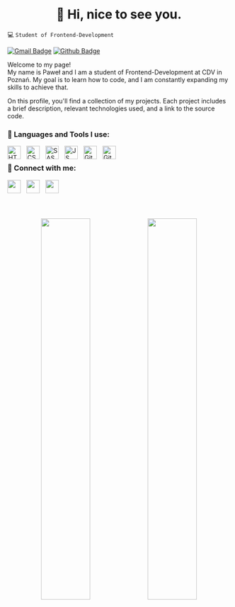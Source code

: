 <h1 align='center'> 👋 Hi, nice to see you.</h1>

💻 `Student of Frontend-Development`

[![Gmail Badge](https://img.shields.io/badge/-pst357357@gmail.com-c14438?style=flat&logo=Gmail&logoColor=white&link=mailto:pst357357@gmail.com)](mailto:pst357357@gmail.com) 
[![Github Badge](https://img.shields.io/badge/-pawelstasiewicz-grey?style=flat&logo=github&logoColor=white&link=https://github.com/pawelstasiewicz/)](https://www.github.com/pawelstasiewicz/) 


Welcome to my page!<br/>
My name is Paweł and I am a student of Frontend-Development at CDV in Poznań. My goal is to learn how to code, and I am constantly expanding my skills to achieve that.

On this profile, you'll find a collection of my projects. Each project includes a brief description, relevant technologies used, and a link to the source code.

<h3> 💽 Languages and Tools I use:</h3>

<img align='left' alt='HTML' width='30px' style='padding-right:10px' src="https://cdn.jsdelivr.net/gh/devicons/devicon/icons/html5/html5-original.svg" />
<img align='left' alt='CSS' width='30px' style='padding-right:10px' src="https://cdn.jsdelivr.net/gh/devicons/devicon/icons/css3/css3-original.svg" />
<img align='left' alt='SASS' width='30px' style='padding-right:10px' src="https://cdn.jsdelivr.net/gh/devicons/devicon/icons/sass/sass-original.svg" />
<img align='left' alt='JS' width='30px' style='padding-right:10px' src="https://cdn.jsdelivr.net/gh/devicons/devicon/icons/javascript/javascript-original.svg" />
<img align='left' alt='Git' width='30px' style='padding-right:10px' src="https://cdn.jsdelivr.net/gh/devicons/devicon/icons/git/git-original.svg" />
<img align='left' alt='Github' width='30px' style='padding-right:10px' src="https://cdn.jsdelivr.net/gh/devicons/devicon/icons/github/github-original.svg" />
<br/>
<h3> 📱 Connect with me: </h3>

<a href='https://www.linkedin.com/in/paweł-stasiewicz-10132b1b8/' target='blank'><img align='left' width='30px' style='padding-right:10px' src="https://cdn.jsdelivr.net/gh/devicons/devicon/icons/linkedin/linkedin-original.svg" /></a>
<a href='https://twitter.com/stasiewicz_pawe' target='blank'><img align='left' width='30px' style='padding-right:10px' src="https://cdn.jsdelivr.net/gh/devicons/devicon/icons/twitter/twitter-original.svg" /></a>
<a href='https://pl-pl.facebook.com/people/Paweł-Stasiewicz/100013639685144/' target='blank'><img align='left' width='30px' style='padding-right:10px' 
src="https://cdn.jsdelivr.net/gh/devicons/devicon/icons/facebook/facebook-original.svg" /></a>
<br/>
#
<br/>
<p align='center'>
<img align='center' width='47%'  src='https://github-readme-stats.vercel.app/api?username=pawelstasiewicz&show_icons=true&theme=dark'/>
<img align='center' width='47%' src='https://github-readme-stats.vercel.app/api/top-langs/?username=pawelstasiewicz&layout=compact'/>
</p>
